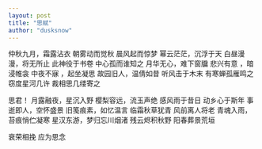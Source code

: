 ```yaml
---
layout: post
title: "思赋"
author: "dusksnow"
---
```


仲秋九月，霜露沾衣
朝雾动而觉秋
晨风起而惊梦
幂云茫茫，沉浮于天
白昼漫漫，将无所止
此神役于书卷
中心孤而谁知之
月华无心，难下窗牖
悲兴有意 ，暗浸帷衾
中夜不寐 ，起坐凝思
故园旧人，温倩如昔
听风击于木末
有寒蝉孤雁鸣之
窃度星河几许
裁相思几缕寄之

思君！
月露融夜，星沉入野
樱梨容远，流玉声绝
感风雨于昔日
动乡心于斯年
事逝即人，空怀盛景
旧笺痕素，如忆温言
临霜秋草犹青
风前离人将老
青魂入雨，苔痕悄伫凝寒
星汉东游，梦归忘川烟渚
残云烬积秋野
阳春葬景荒垣

衰荣相挽
应为思念


